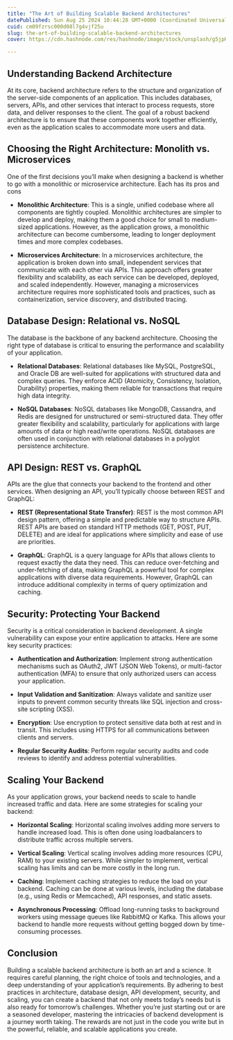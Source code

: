 ```yaml
---
title: "The Art of Building Scalable Backend Architectures"
datePublished: Sun Aug 25 2024 10:44:28 GMT+0000 (Coordinated Universal Time)
cuid: cm09fzrsc000d08l7g4vjf25u
slug: the-art-of-building-scalable-backend-architectures
cover: https://cdn.hashnode.com/res/hashnode/image/stock/unsplash/g5jpH62pwes/upload/5aff6efa75497cc5e45f50f4af38bfca.jpeg

---
```


## Understanding Backend Architecture

At its core, backend architecture refers to the structure and organization of the server-side components of an application. This includes databases, servers, APIs, and other services that interact to process requests, store data, and deliver responses to the client. The goal of a robust backend architecture is to ensure that these components work together efficiently, even as the application scales to accommodate more users and data.

## Choosing the Right Architecture: Monolith vs. Microservices

One of the first decisions you’ll make when designing a backend is whether to go with a monolithic or microservice architecture. Each has its pros and cons

- **Monolithic Architecture**: This is a single, unified codebase where all components are tightly coupled. Monolithic architectures are simpler to develop and deploy, making them a good choice for small to medium-sized applications. However, as the application grows, a monolithic architecture can become cumbersome, leading to longer deployment times and more complex codebases.
    
- **Microservices Architecture**: In a microservices architecture, the application is broken down into small, independent services that communicate with each other via APIs. This approach offers greater flexibility and scalability, as each service can be developed, deployed, and scaled independently. However, managing a microservices architecture requires more sophisticated tools and practices, such as containerization, service discovery, and distributed tracing.
    

## Database Design: Relational vs. NoSQL

The database is the backbone of any backend architecture. Choosing the right type of database is critical to ensuring the performance and scalability of your application.

- **Relational Databases**: Relational databases like MySQL, PostgreSQL, and Oracle DB are well-suited for applications with structured data and complex queries. They enforce ACID (Atomicity, Consistency, Isolation, Durability) properties, making them reliable for transactions that require high data integrity.
    
- **NoSQL Databases**: NoSQL databases like MongoDB, Cassandra, and Redis are designed for unstructured or semi-structured data. They offer greater flexibility and scalability, particularly for applications with large amounts of data or high read/write operations. NoSQL databases are often used in conjunction with relational databases in a polyglot persistence architecture.
    

## API Design: REST vs. GraphQL

APIs are the glue that connects your backend to the frontend and other services. When designing an API, you’ll typically choose between REST and GraphQL:

- **REST (Representational State Transfer)**: REST is the most common API design pattern, offering a simple and predictable way to structure APIs. REST APIs are based on standard HTTP methods (GET, POST, PUT, DELETE) and are ideal for applications where simplicity and ease of use are priorities.
    
- **GraphQL**: GraphQL is a query language for APIs that allows clients to request exactly the data they need. This can reduce over-fetching and under-fetching of data, making GraphQL a powerful tool for complex applications with diverse data requirements. However, GraphQL can introduce additional complexity in terms of query optimization and caching.
    

## Security: Protecting Your Backend

Security is a critical consideration in backend development. A single vulnerability can expose your entire application to attacks. Here are some key security practices:

- **Authentication and Authorization**: Implement strong authentication mechanisms such as OAuth2, JWT (JSON Web Tokens), or multi-factor authentication (MFA) to ensure that only authorized users can access your application.
    
- **Input Validation and Sanitization**: Always validate and sanitize user inputs to prevent common security threats like SQL injection and cross-site scripting (XSS).
    
- **Encryption**: Use encryption to protect sensitive data both at rest and in transit. This includes using HTTPS for all communications between clients and servers.
    
- **Regular Security Audits**: Perform regular security audits and code reviews to identify and address potential vulnerabilities.
    

## Scaling Your Backend

As your application grows, your backend needs to scale to handle increased traffic and data. Here are some strategies for scaling your backend:

- **Horizontal Scaling**: Horizontal scaling involves adding more servers to handle increased load. This is often done using loadbalancers to distribute traffic across multiple servers.
    
- **Vertical Scaling**: Vertical scaling involves adding more resources (CPU, RAM) to your existing servers. While simpler to implement, vertical scaling has limits and can be more costly in the long run.
    
- **Caching**: Implement caching strategies to reduce the load on your backend. Caching can be done at various levels, including the database (e.g., using Redis or Memcached), API responses, and static assets.
    
- **Asynchronous Processing**: Offload long-running tasks to background workers using message queues like RabbitMQ or Kafka. This allows your backend to handle more requests without getting bogged down by time-consuming processes.
    

## Conclusion

Building a scalable backend architecture is both an art and a science. It requires careful planning, the right choice of tools and technologies, and a deep understanding of your application’s requirements. By adhering to best practices in architecture, database design, API development, security, and scaling, you can create a backend that not only meets today’s needs but is also ready for tomorrow’s challenges. Whether you’re just starting out or are a seasoned developer, mastering the intricacies of backend development is a journey worth taking. The rewards are not just in the code you write but in the powerful, reliable, and scalable applications you create.